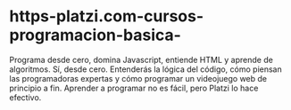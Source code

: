 # https-platzi.com-cursos-programacion-basica-
Programa desde cero, domina Javascript, entiende HTML y aprende de algoritmos. Sí, desde cero. Entenderás la lógica del código, cómo piensan las programadoras expertas y cómo programar un videojuego web de principio a fin. Aprender a programar no es fácil, pero Platzi lo hace efectivo.
